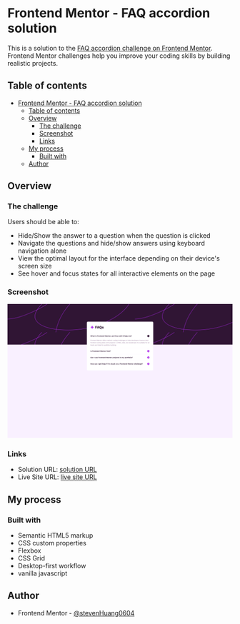 # Frontend Mentor - FAQ accordion solution

This is a solution to the [FAQ accordion challenge on Frontend Mentor](https://www.frontendmentor.io/challenges/faq-accordion-wyfFdeBwBz). Frontend Mentor challenges help you improve your coding skills by building realistic projects.

## Table of contents

- [Frontend Mentor - FAQ accordion solution](#frontend-mentor---faq-accordion-solution)
  - [Table of contents](#table-of-contents)
  - [Overview](#overview)
    - [The challenge](#the-challenge)
    - [Screenshot](#screenshot)
    - [Links](#links)
  - [My process](#my-process)
    - [Built with](#built-with)
  - [Author](#author)

## Overview

### The challenge

Users should be able to:

- Hide/Show the answer to a question when the question is clicked
- Navigate the questions and hide/show answers using keyboard navigation alone
- View the optimal layout for the interface depending on their device's screen size
- See hover and focus states for all interactive elements on the page

### Screenshot

![FAQs accordion](./Screenshot.png)

### Links

- Solution URL: [solution URL](https://github.com/stevenHuang0604/FAQs-accordion)
- Live Site URL: [live site URL](https://faqs-accordion-stevenhuang.netlify.app/)

## My process

### Built with

- Semantic HTML5 markup
- CSS custom properties
- Flexbox
- CSS Grid
- Desktop-first workflow
- vanilla javascript

## Author

- Frontend Mentor - [@stevenHuang0604](https://www.frontendmentor.io/profile/stevenHuang0604)
